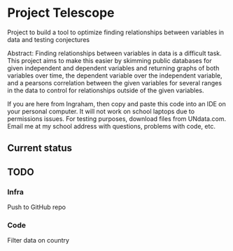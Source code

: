 # Project Telescope

Project to build a tool to optimize finding relationships between variables in data and testing conjectures

Abstract: Finding relationships between variables in data is a difficult task. This project aims to make this easier by skimming public databases for given independent and dependent variables and returning graphs of both variables over time, the dependent variable over the independent variable, and a pearsons correlation between the given variables for several ranges in the data to control for relationships outside of the given variables.

If you are here from Ingraham, then copy and paste this code into an IDE on your personal computer. It will not work on school laptops due to permissions issues. For testing purposes, download files from UNdata.com. Email me at my school address with questions, problems with code, etc.

## Current status

## TODO

### Infra
Push to GitHub repo

### Code
Filter data on country